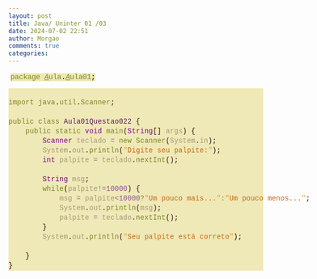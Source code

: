 ```yaml
---
layout: post
title: Java/ Uninter 01 /03
date: 2024-07-02 22:51
author: Morgao
comments: true
categories: 
---
```

<p>&nbsp;<span style="background-color: #efe9b7; color: #7a8424; font-family: Consolas, &quot;Courier New&quot;, monospace; font-size: 14px; white-space: pre;">package</span><span style="background-color: #efe9b7; color: #a99777; font-family: Consolas, &quot;Courier New&quot;, monospace; font-size: 14px; white-space: pre;"> </span><span style="background-color: #efe9b7; color: #7a8424; font-family: Consolas, &quot;Courier New&quot;, monospace; font-size: 14px; font-style: italic; text-decoration-line: underline; white-space: pre;">A</span><span style="background-color: #efe9b7; color: #7a8424; font-family: Consolas, &quot;Courier New&quot;, monospace; font-size: 14px; white-space: pre;">ula</span><span style="background-color: #efe9b7; color: #280000; font-family: Consolas, &quot;Courier New&quot;, monospace; font-size: 14px; white-space: pre;">.</span><span style="background-color: #efe9b7; color: #7a8424; font-family: Consolas, &quot;Courier New&quot;, monospace; font-size: 14px; font-style: italic; text-decoration-line: underline; white-space: pre;">A</span><span style="background-color: #efe9b7; color: #7a8424; font-family: Consolas, &quot;Courier New&quot;, monospace; font-size: 14px; white-space: pre;">ula01</span><span style="background-color: #efe9b7; color: #280000; font-family: Consolas, &quot;Courier New&quot;, monospace; font-size: 14px; white-space: pre;">;</span></p><div style="background-color: #efe9b7; color: #705442; font-family: Consolas, &quot;Courier New&quot;, monospace; font-size: 14px; line-height: 19px; white-space: pre;"><br /><div><span style="color: #7a8424;">import</span><span style="color: #a99777;"> </span><span style="color: #7a8424;">java</span><span style="color: #280000;">.</span><span style="color: #7a8424;">util</span><span style="color: #280000;">.</span><span style="color: #7a8424;">Scanner</span><span style="color: #280000;">;</span></div><div><span style="color: #a99777;">&nbsp; &nbsp; </span></div><div><span style="color: #7a8424;">public</span><span style="color: #a99777;"> </span><span style="color: #7a8424;">class</span><span style="color: #a99777;"> </span><span style="color: #591d58;">Aula01Questao022</span><span style="color: #a99777;"> </span><span style="color: #280000;">{</span></div><div><span style="color: #a99777;">&nbsp; &nbsp; </span><span style="color: #7a8424;">public</span><span style="color: #a99777;"> </span><span style="color: #7a8424;">static</span><span style="color: #a99777;"> </span><span style="color: #7f008f;">void</span><span style="color: #a99777;"> </span><span style="color: #7a8424;">main</span><span style="color: #280000;">(</span><span style="color: #7f008f;">String</span><span style="color: #280000;">[]</span><span style="color: #a99777;"> args</span><span style="color: #280000;">)</span><span style="color: #a99777;"> </span><span style="color: #280000;">{</span></div><div><span style="color: #a99777;">&nbsp; &nbsp; &nbsp; &nbsp; </span><span style="color: #7f008f;">Scanner</span><span style="color: #a99777;"> teclado </span><span style="color: #7b6e9c;">=</span><span style="color: #a99777;"> </span><span style="color: #7a8424;">new</span><span style="color: #a99777;"> </span><span style="color: #7a8424;">Scanner</span><span style="color: #280000;">(</span><span style="color: #a99777;">System</span><span style="color: #280000;">.</span><span style="color: #a99777;">in</span><span style="color: #280000;">);</span></div><div><span style="color: #a99777;">&nbsp; &nbsp; &nbsp; &nbsp; System</span><span style="color: #280000;">.</span><span style="color: #a99777;">out</span><span style="color: #280000;">.</span><span style="color: #7a8424;">println</span><span style="color: #280000;">(</span><span style="color: #ea983b;">"</span><span style="color: #c7660c;">Digite seu palpite:</span><span style="color: #ea983b;">"</span><span style="color: #280000;">);</span></div><div><span style="color: #a99777;">&nbsp; &nbsp; &nbsp; &nbsp; </span><span style="color: #7f008f;">int</span><span style="color: #a99777;"> palpite </span><span style="color: #7b6e9c;">=</span><span style="color: #a99777;"> teclado</span><span style="color: #280000;">.</span><span style="color: #7a8424;">nextInt</span><span style="color: #280000;">();</span></div><div><span style="color: #a99777;">&nbsp; &nbsp; &nbsp; &nbsp; </span></div><div><span style="color: #a99777;">&nbsp; &nbsp; &nbsp; &nbsp; </span><span style="color: #7f008f;">String</span><span style="color: #a99777;"> msg</span><span style="color: #280000;">;</span></div><div><span style="color: #a99777;">&nbsp; &nbsp; &nbsp; &nbsp; </span><span style="color: #7a8424;">while</span><span style="color: #280000;">(</span><span style="color: #a99777;">palpite</span><span style="color: #7b6e9c;">!=</span><span style="color: #8c5296;">10000</span><span style="color: #280000;">)</span><span style="color: #a99777;"> </span><span style="color: #280000;">{</span></div><div><span style="color: #a99777;">&nbsp; &nbsp; &nbsp; &nbsp; &nbsp; &nbsp; msg </span><span style="color: #7b6e9c;">=</span><span style="color: #a99777;"> palpite</span><span style="color: #7b6e9c;">&lt;</span><span style="color: #8c5296;">10000</span><span style="color: #7a8424;">?</span><span style="color: #ea983b;">"</span><span style="color: #c7660c;">Um pouco mais...</span><span style="color: #ea983b;">"</span><span style="color: #7a8424;">:</span><span style="color: #ea983b;">"</span><span style="color: #c7660c;">Um pouco menos...</span><span style="color: #ea983b;">"</span><span style="color: #280000;">;</span></div><div><span style="color: #a99777;">&nbsp; &nbsp; &nbsp; &nbsp; &nbsp; &nbsp; System</span><span style="color: #280000;">.</span><span style="color: #a99777;">out</span><span style="color: #280000;">.</span><span style="color: #7a8424;">println</span><span style="color: #280000;">(</span><span style="color: #a99777;">msg</span><span style="color: #280000;">);</span></div><div><span style="color: #a99777;">&nbsp; &nbsp; &nbsp; &nbsp; &nbsp; &nbsp; palpite </span><span style="color: #7b6e9c;">=</span><span style="color: #a99777;"> teclado</span><span style="color: #280000;">.</span><span style="color: #7a8424;">nextInt</span><span style="color: #280000;">();</span></div><div><span style="color: #a99777;">&nbsp; &nbsp; &nbsp; &nbsp; </span><span style="color: #280000;">}</span></div><div><span style="color: #a99777;">&nbsp; &nbsp; &nbsp; &nbsp; System</span><span style="color: #280000;">.</span><span style="color: #a99777;">out</span><span style="color: #280000;">.</span><span style="color: #7a8424;">println</span><span style="color: #280000;">(</span><span style="color: #ea983b;">"</span><span style="color: #c7660c;">Seu palpite está correto</span><span style="color: #ea983b;">"</span><span style="color: #280000;">);</span></div><br /><div><span style="color: #a99777;">&nbsp; &nbsp; </span><span style="color: #280000;">}</span></div><div><span style="color: #280000;">}</span></div></div>

